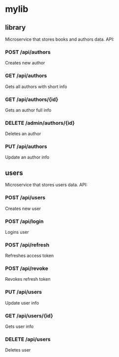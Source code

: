 # mylib


## library
Microservice that stores books and authors data. API:

### POST /api/authors
Creates new author

### GET /api/authors
Gets all authors with short info

### GET /api/authors/{id}
Gets an author full info

### DELETE /admin/authors/{id}
Deletes an author

### PUT /api/authors
Update an author info


## users
Microservice that stores users data. API:

### POST /api/users
Creates new user

### POST /api/login
Logins user

### POST /api/refresh
Refreshes access token

### POST /api/revoke
Revokes refresh token

### PUT /api/users
Update user info

### GET /api/users/{id}
Gets user info

### DELETE /api/users
Deletes user
